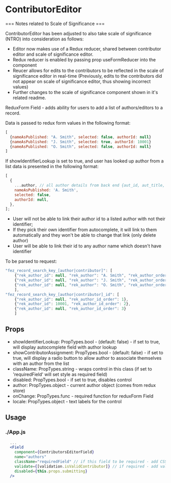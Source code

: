 # ContributorEditor

=== Notes related to Scale of Significance ===

ContributorEditor has been adjusted to also take scale of significance (NTRO) into consideration as follows:
* Editor now makes use of a Redux reducer, shared between contributor editor and scale of significance editor.
* Redux reducer is enabled by passing prop useFormReducer into the component
* Reucer allows for edits to the contributors to be reflected in the scale of significance editor in real-time (Previously, edits to the contributors did not appear on scale of significance editor, thus showing incorrect values)
* Further changes to the scale of significance component shown in it's related readme.

ReduxForm Field - adds ability for users to add a list of authors/editors to a record.

Data is passed to redux form values in the following format:

```javascript
[
  {nameAsPublished: "A. Smith", selected: false, authorId: null}
  {nameAsPublished: "J. Smith", selected: true, authorId: 10001}
  {nameAsPublished: "O. Smith", selected: false, authorId: null}
]
```

If showIdentifierLookup is set to true, and user has looked up author from a list data is presented in the following format:

```javascript
[
  {
    ...author, // all author details from back end {aut_id, aut_title, aut_lname, etc...}
    nameAsPublished: 'A. Smith',
    selected: false,
    authorId: null,
  },
];
```

- User will not be able to link their author id to a listed author with not their identifier;
- If they pick their own identifier from autocomplete, it will link to them automatically and they won't be able to change that link (only delete author)
- User will be able to link their id to any author name which doesn't have identifier

To be parsed to request:

```javascript
"fez_record_search_key_[author|contributor]": [
    {"rek_author_id": null, "rek_author": "A. Smith", "rek_author_order": 1},
    {"rek_author_id": null, "rek_author": "J. Smith", "rek_author_order": 2},
    {"rek_author_id": null, "rek_author": "O. Smith", "rek_author_order": 3}
    ],
"fez_record_search_key_[author|contributor]_id": [
    {"rek_author_id": null, "rek_author_id_order": 1},
    {"rek_author_id": 10001, "rek_author_id_order": 2},
    {"rek_author_id": null, "rek_author_id_order": 3}
    ]
```

## Props

- showIdentifierLookup: PropTypes.bool - (default: false) - if set to true, will display autocomplete field with author lookup
- showContributorAssignment: PropTypes.bool - (default: false) - if set to true, will display a radio button to allow author to associate themselves with an author from the list
- className: PropTypes.string - wraps control in this class (if set to 'requiredField' will set style as required field)
- disabled: PropTypes.bool - if set to true, disables control
- author: PropTypes.object - current author object (comes from redux store)
- onChange: PropTypes.func - required function for reduxForm Field
- locale: PropTypes.object - text labels for the control

## Usage

### ./App.js

```jsx
  ...
  <Field
    component={ContributorsEditorField}
    name="authors"
    className="requiredField" // if this field to be required - add CSS class to indicate it's required
    validate={[validation.isValidContributor]} // if required - add validation
    disabled={this.props.submitting}
  />

```
